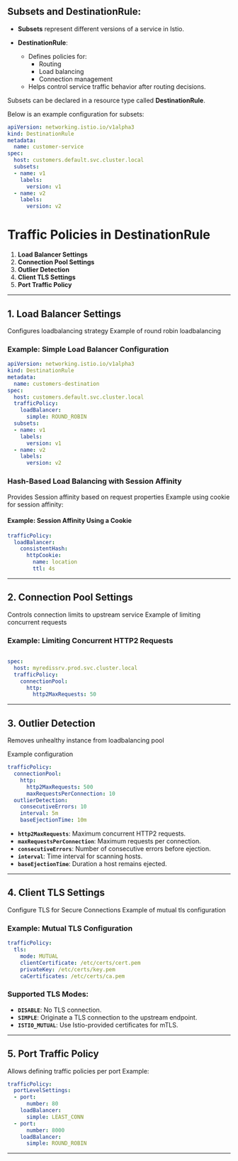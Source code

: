 
Subsets and DestinationRule:
------------------------------

- **Subsets** represent different versions of a service in Istio.

- **DestinationRule**:
  - Defines policies for:
    - Routing
    - Load balancing
    - Connection management
  - Helps control service traffic behavior after routing decisions.


Subsets can be declared in a resource type called **DestinationRule**.  

Below is an example configuration for subsets:



```yaml
apiVersion: networking.istio.io/v1alpha3
kind: DestinationRule
metadata:
  name: customer-service
spec:
  host: customers.default.svc.cluster.local
  subsets:
  - name: v1
    labels:
      version: v1
  - name: v2
    labels:
      version: v2


```

# Traffic Policies in DestinationRule

1. **Load Balancer Settings**  
2. **Connection Pool Settings**  
3. **Outlier Detection**  
4. **Client TLS Settings**  
5. **Port Traffic Policy**

---




## 1. Load Balancer Settings

Configures loadbalancing strategy
Example of round robin loadbalancing

### Example: Simple Load Balancer Configuration

```yaml
apiVersion: networking.istio.io/v1alpha3
kind: DestinationRule
metadata:
  name: customers-destination
spec:
  host: customers.default.svc.cluster.local
  trafficPolicy:
    loadBalancer:
      simple: ROUND_ROBIN
  subsets:
  - name: v1
    labels:
      version: v1
  - name: v2
    labels:
      version: v2
```

### Hash-Based Load Balancing with Session Affinity

Provides Session affinity based on request properties
Example using cookie for session affinity:

#### Example: Session Affinity Using a Cookie

```yaml
trafficPolicy:
  loadBalancer:
    consistentHash:
      httpCookie:
        name: location
        ttl: 4s
```

---

## 2. Connection Pool Settings

Controls connection limits to upstream service
Example of limiting concurrent requests


### Example: Limiting Concurrent HTTP2 Requests

```yaml

spec:
  host: myredissrv.prod.svc.cluster.local
  trafficPolicy:
    connectionPool:
      http:
        http2MaxRequests: 50
```

---

## 3. Outlier Detection

Removes unhealthy instance from loadbalancing pool

Example configuration




```yaml
trafficPolicy:
  connectionPool:
    http:
      http2MaxRequests: 500
      maxRequestsPerConnection: 10
  outlierDetection:
    consecutiveErrors: 10
    interval: 5m
    baseEjectionTime: 10m
```





- **`http2MaxRequests`**: Maximum concurrent HTTP2 requests.  
- **`maxRequestsPerConnection`**: Maximum requests per connection.  
- **`consecutiveErrors`**: Number of consecutive errors before ejection.  
- **`interval`**: Time interval for scanning hosts.  
- **`baseEjectionTime`**: Duration a host remains ejected.

---

## 4. Client TLS Settings
Configure TLS for Secure Connections
Example of mutual tls configuration


### Example: Mutual TLS Configuration

```yaml
trafficPolicy:
  tls:
    mode: MUTUAL
    clientCertificate: /etc/certs/cert.pem
    privateKey: /etc/certs/key.pem
    caCertificates: /etc/certs/ca.pem
```

### Supported TLS Modes:
- **`DISABLE`**: No TLS connection.  
- **`SIMPLE`**: Originate a TLS connection to the upstream endpoint.  
- **`ISTIO_MUTUAL`**: Use Istio-provided certificates for mTLS.

---

## 5. Port Traffic Policy

Allows defining traffic policies per port
Example:


```yaml
trafficPolicy:
  portLevelSettings:
  - port:
      number: 80
    loadBalancer:
      simple: LEAST_CONN
  - port:
      number: 8000
    loadBalancer:
      simple: ROUND_ROBIN
```

---


    

        
   
  
